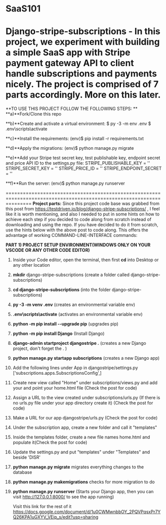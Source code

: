 # SaaS101
Django-stripe-subscriptions - In this project, we experiment with building a simple SaaS app with Stripe payment gateway API to client handle subscriptions and payments nicely.
The project is comprised of 7 parts accordingly. More on this later.
====================================================================================================================
**TO USE THIS PROJECT FOLLOW THE FOLLOWING STEPS:
**
**a)**Fork/Clone this repo

**b)**Create and activate a virtual environment:
$ py -3 -m env .env
$ .env\scripts\activate

**c)**Install the requirements:
(env)$ pip install -r requirements.txt

**d)**Apply the migrations:
(env)$ python manage.py migrate

**e)**Add your Stripe test secret key, test publishable key, endpoint secret and price API ID to the settings.py file:
STRIPE_PUBLISHABLE_KEY = '<your test publishable key here>'
STRIPE_SECRET_KEY = '<your test secret key here>'
STRIPE_PRICE_ID = '<your price api id here>'
STRIPE_ENDPOINT_SECRET = '<your endpoint secret here>'

**f)**Run the server:
(env)$ python manage.py runserver

=====================================================================================================================
**Project parts:**
Since this project code base was grabbed from this post from https://testdriven.io/blog/django-stripe-subscriptions/ , I feel like it is worth mentioning, and also I needed to put in some hints on how to achieve each step if you decided to code along from scratch instead of downloading and using the repo. If you have decided to do it from scratch, use the hints below with the above post to code along. This offers the advantage of working COMMAND-LINE-INTERFACE commands:

**PART 1)
PROJECT SETUP ENVIRONMENT(WINDOWS ONLY ON YOUR VSCODE OR ANY OTHER CODE EDITOR)**
1) Inside your Code editor, open the terminal, then first **cd** into Desktop or any other location
2) **mkdir** django-stripe-subscriptions (create a folder called django-stripe-subscriptions)
3) **cd django-stripe-subscriptions** (into the folder django-stripe-subscriptions)
4) **py -3 -m venv .env** (creates an environmental variable env)
5) **.env\scripts\activate** (activates an environmental variable env)
6) **python -m pip install --upgrade pip** (upgrades pip)
7) **python -m pip install Django** (Install Django)
8) **django-admin startproject djangostripe .** (creates a new Django project, don't forget the . )
9) **python manage.py startapp subscriptions** (creates a new Django app)
10) Add the following lines under App in djangostripe/settings.py ['subscriptions.apps.SubscriptionsConfig',]
11) Create new view called "Home" under subscriptions/views.py and add your and point your home.html file (Check the post for code)
12) Assign a URL to the view created under subscriptions/urls.py (If there is no urls.py file under your app directory create it) (Check the post for code)
13) Make a URL for our app djangostripe/urls.py (Check the post for code)
14) Under the subscription app, create a new folder and call it "templates"
15) Inside the templates folder, create a new file names home.html and populate it(Check the post for code)
16) Update the settings.py and put "templates" under "Templates" and beside 'DISR'
17) **python manage.py migrate** migrates everything changes to the database
18) **python manage.py makemigrations** checks for more migration to do
19) **python manage.py runserver** (Starts your Django app, then you can visit http://127.0.0.1:8000/ to see the app running)

    Visit this link for the rest of it https://docs.google.com/document/d/1u0CWMwnbbOY_2PQVPqsxPr7YQ26KPA1uGXYV_VEip_s/edit?usp=sharing 
